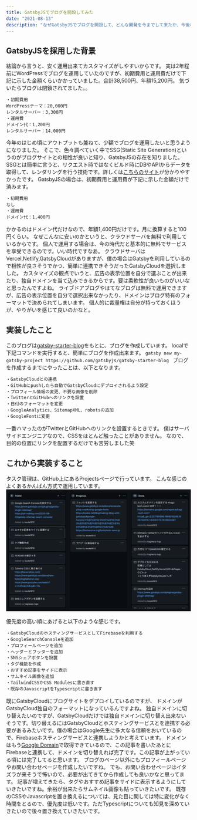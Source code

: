 ```yaml
---
title: GatsbyJSでブログを開設してみた
date: "2021-08-13"
description: "なぜGatsbyJSでブログを開設して、どんな開発を今までして来たか、今後なにを開発していくのかを解説します。"
---
```


## GatsbyJSを採用した背景
結論から言うと、安く運用出来てカスタマイズがしやすいからです。
実は2年程前にWordPressでブログを運用していたのですが、初期費用と運用費だけで下記に示した金額くらいかかっていました。合計38,500円、年額15,200円。
気づいたらブログは閉鎖されてました。。
```txt
・初期費用
WordPressテーマ：20,000円
レンタルサーバー：3,300円
・運用費
ドメイン代：1,200円
レンタルサーバー：14,000円
```
今年のはじめ頃にアウトプットも兼ねて、少額でブログを運用したいと思うようになりました。
そこで、色々調べていく中でSSG(Static Site Generation)というのがブログサイトとの相性が良いと知り、GatsbyJSの存在を知りました。
SSGとは簡単に言うと、リクエスト時ではなくビルド時にDBやAPIからデータを取得して、レンダリングを行う技術です。詳しくは[こちらのサイト](https://zenn.dev/luvmini511/articles/1523113e0dec58#2.-ssg)が分かりやすかったです。
GatsbyJSの場合は、初期費用と運用費が下記に示した金額だけで済みます。
```txt
・初期費用
なし
・運用費
ドメイン代：1,400円
```
かかるのはドメイン代だけなので、年額1,400円だけです。月に換算すると100円くらい。
なぜこんなに安いのかというと、クラウドサーバを無料で利用しているからです。
個人で運用する場合は、今の時代だと基本的に無料でサービスを享受できるのです。いい時代ですなあ。
クラウドサーバはVercel,Netlify,GatsbyCloudがありますが、僕の場合はGatsbyを利用しているので相性が良さそうでかつ、簡単に連携できそうだったGatsbyCloudを選択しました。
カスタマイズの観点でいうと、広告の表示位置を自分で選ぶことが出来たり、独自ドメインを当て込みできるからです。要は柔軟性が良いものがいいなと思ったんですよね。
ライブドアブログやはてなブログは無料で運用できますが、広告の表示位置を自分で選択出来なかったり、ドメインはブログ特有のフォーマットで決められてしまいます。
個人的に裁量権は自分が持っておくほうが、やりがいを感じて良いのかなと。
## 実装したこと
このブログは[gatsby-starter-blog](https://www.gatsbyjs.com/starters/gatsbyjs/gatsby-starter-blog)をもとに、ブログを作成しています。
localで下記コマンドを実行すると、簡単にブログを作成出来ます。
`gatsby new my-gatsby-project https://github.com/gatsbyjs/gatsby-starter-blog
`
ブログを作成するまでにやったことは、以下となります。
```txt
・GatsbyCloudとの連携
・GitHubにpushしたら自動でGatsbyCloudにデプロイされるよう設定
・プロフィール情報の変更、不要な画像を削除
・TwitterとGitHubへのリンクを設置
・日付のフォーマットを変更
・GoogleAnalytics、SitemapXML、robotsの追加
・GoogleFontに変更
```
一番ハマったのがTwitterとGitHubへのリンクを設置するときです。
僕はサーバサイドエンジニアなので、CSSをほとんど触ったことがありません。
なので、目的の位置にリンクを配置するだけでも苦労しました笑
## これから実装すること
タスク管理は、GitHub上にあるProjectsページで行っています。
こんな感じのよくあるかんばん方式で運用しています。
![github-projects](./github-projects.png)

優先度の高い順にあげると以下のような感じです。
```txt
・GatsbyCloudのホスティングサービスとしてFirebaseを利用する
・GoogleSearchConsoleを追加
・プロフィールページを追加
・ヘッダーとフッターを追加
・SNSシェアボタンを設置
・タグ機能を作成
・おすすめ記事をサイドに表示
・サムネイル画像を追加
・TailwindCSSかCSS Modulesに書き直す
・既存のJavascriptをTypescriptに書き直す
```
既にGatsbyCloudにブログサイトをデプロイしているのですが、	ドメインがGatsbyCloud独自のフォーマットになっているんですよね。
独自ドメインに切り替えたいのですが、GatsbyCloudだけでは独自ドメインに切り替え出来ないそうです。切り替えるにはGatsbyCloudとホスティングサービスとを連携する必要があるみたいです。僕の場合はGoogle先生に多大なる信頼をおいているので、Firebaseホスティングサービスと連携しようかと考えています。
ドメインはもう[Google Domain](https://domains.google.com/)で取得できているので、この記事を書いたあとにFirebaseと連携して、ドメインを切り替えれば完了です。この記事が上がっている頃には完了してると思います。
ブログのページ以外にもプロフィールページやお問い合わせページを作成したいですね。
でも、お問い合わせページはイタズラが来そうで怖いので、必要が出てきてから作成しても良いかなと思ってます。
記事が増えてきたら、タグやおすすめ記事をサイドに表示するようにしていきたいですね。余裕が出来たらサムネイル画像も貼っていきたいです。
既存のCSSやJavascriptを置き換えるについては、見た目に関しては特に変化がなく時間をとるので、優先度は低いです。ただTypescriptについても知見を深めていきたいので後々置き換えていきたいです。